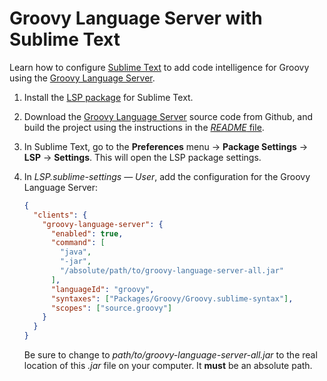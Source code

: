 # Groovy Language Server with Sublime Text

Learn how to configure [Sublime Text](https://www.sublimetext.com/) to add code intelligence for Groovy using the [Groovy Language Server](https://github.com/prominic/groovy-language-server).

1. Install the [LSP package](https://github.com/tomv564/LSP) for Sublime Text.

2. Download the [Groovy Language Server](https://github.com/prominic/groovy-language-server) source code from Github, and build the project using the instructions in the [_README_ file](https://github.com/prominic/groovy-language-server/blob/master/README.md).

3. In Sublime Text, go to the **Preferences** menu → **Package Settings** → **LSP** → **Settings**. This will open the LSP package settings.

4. In _LSP.sublime-settings — User_, add the configuration for the Groovy Language Server:

   ```json
   {
     "clients": {
       "groovy-language-server": {
         "enabled": true,
         "command": [
           "java",
           "-jar",
           "/absolute/path/to/groovy-language-server-all.jar"
         ],
         "languageId": "groovy",
         "syntaxes": ["Packages/Groovy/Groovy.sublime-syntax"],
         "scopes": ["source.groovy"]
       }
     }
   }
   ```

   Be sure to change to _path/to/groovy-language-server-all.jar_ to the real location of this _.jar_ file on your computer. It **must** be an absolute path.
